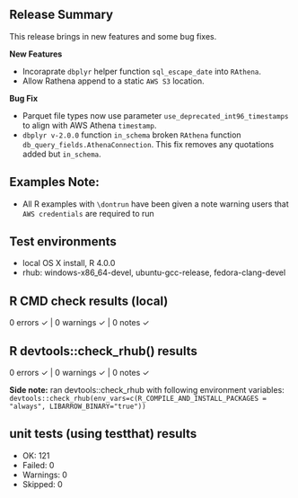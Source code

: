 ## Release Summary
This release brings in new features and some bug fixes.

**New Features**
* Incoraprate `dbplyr` helper function `sql_escape_date` into `RAthena`.
* Allow Rathena append to a static `AWS S3` location.

**Bug Fix**
* Parquet file types now use parameter `use_deprecated_int96_timestamps` to align with AWS Athena `timestamp`.
* `dbplyr v-2.0.0` function `in_schema` broken `RAthena` function `db_query_fields.AthenaConnection`. This fix removes any quotations added but `in_schema`.

## Examples Note:
* All R examples with `\dontrun` have been given a note warning users that `AWS credentials` are required to run

## Test environments
* local OS X install, R 4.0.0
* rhub: windows-x86_64-devel, ubuntu-gcc-release, fedora-clang-devel

## R CMD check results (local)
0 errors ✓ | 0 warnings ✓ | 0 notes ✓

## R devtools::check_rhub() results
0 errors ✓ | 0 warnings ✓ | 0 notes ✓

**Side note:** ran devtools::check_rhub with following environment variables:
`devtools::check_rhub(env_vars=c(R_COMPILE_AND_INSTALL_PACKAGES = "always", LIBARROW_BINARY="true"))`

## unit tests (using testthat) results
* OK:       121
* Failed:   0
* Warnings: 0
* Skipped:  0